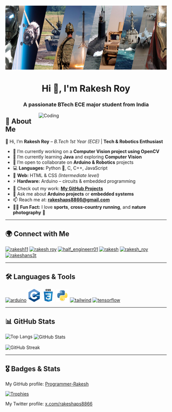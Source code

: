 <p align="center">
  <img src="https://github.com/Programmer-Rakesh/Programmer-Rakesh/blob/main/2w.png" width="700" height="200">
</p>

<h1 align="center">Hi 👋, I'm Rakesh Roy</h1>
<h3 align="center">A passionate BTech ECE major student from India</h3>

<img align="right" alt="Coding" width="400" src="https://mir-s3-cdn-cf.behance.net/project_modules/hd/06f21a161921919.63cd7887d0a70.gif">

## 🚀 About Me

👋 Hi, I’m **Rakesh Roy** – *B.Tech 1st Year (ECE)* | **Tech & Robotics Enthusiast**

- 🔭 I’m currently working on a **Computer Vision project using OpenCV**
- 🌱 I’m currently learning **Java** and exploring **Computer Vision**
- 👯 I’m open to collaborate on **Arduino & Robotics** projects
- 💻 **Languages:** Python 🐍, C, C++, JavaScript  
- 🎨 **Web:** HTML & CSS *(Intermediate level)*
- ⚡ **Hardware:** Arduino – circuits & embedded programming
- 📂 Check out my work: [**My GitHub Projects**](https://github.com/Programmer-Rakesh/My_Projects)
- 💬 Ask me about **Arduino projects** or **embedded systems**
- 📫 Reach me at: **rakeshaps8866@gmail.com**
- 🏃‍♂️ **Fun Fact:** I love **sports**, **cross-country running**, and **nature photography** 📸


---

## 🌍 Connect with Me  
<p align="left">
<a href="https://twitter.com/rakesh11" target="blank"><img align="center" src="https://raw.githubusercontent.com/rahuldkjain/github-profile-readme-generator/master/src/images/icons/Social/twitter.svg" alt="rakesh11" height="30" width="40" /></a>
<a href="https://linkedin.com/in/rakesh roy" target="blank"><img align="center" src="https://raw.githubusercontent.com/rahuldkjain/github-profile-readme-generator/master/src/images/icons/Social/linked-in-alt.svg" alt="rakesh roy" height="30" width="40" /></a>
<a href="https://instagram.com/half_engineerr01" target="blank"><img align="center" src="https://raw.githubusercontent.com/rahuldkjain/github-profile-readme-generator/master/src/images/icons/Social/instagram.svg" alt="half_engineerr01" height="30" width="40" /></a>
<a href="https://www.hackerrank.com/rakesh" target="blank"><img align="center" src="https://raw.githubusercontent.com/rahuldkjain/github-profile-readme-generator/master/src/images/icons/Social/hackerrank.svg" alt="rakesh" height="30" width="40" /></a>
<a href="https://www.leetcode.com/rakesh_roy" target="blank"><img align="center" src="https://raw.githubusercontent.com/rahuldkjain/github-profile-readme-generator/master/src/images/icons/Social/leet-code.svg" alt="rakesh_roy" height="30" width="40" /></a>
<a href="https://auth.geeksforgeeks.org/user/rakeshans3t" target="blank"><img align="center" src="https://raw.githubusercontent.com/rahuldkjain/github-profile-readme-generator/master/src/images/icons/Social/geeks-for-geeks.svg" alt="rakeshans3t" height="30" width="40" /></a>
</p>

---

## 🛠️ Languages & Tools  
<p align="left">  
  <a href="https://www.arduino.cc/" target="_blank"><img src="https://cdn.worldvectorlogo.com/logos/arduino-1.svg" alt="arduino" width="40" height="40"/></a> 
  <a href="https://www.w3schools.com/cpp/" target="_blank"><img src="https://raw.githubusercontent.com/devicons/devicon/master/icons/cplusplus/cplusplus-original.svg" alt="cplusplus" width="40" height="40"/></a> 
  <a href="https://www.w3schools.com/css/" target="_blank"><img src="https://raw.githubusercontent.com/devicons/devicon/master/icons/css3/css3-original-wordmark.svg" alt="css3" width="40" height="40"/></a>  
  <a href="https://www.python.org" target="_blank"><img src="https://raw.githubusercontent.com/devicons/devicon/master/icons/python/python-original.svg" alt="python" width="40" height="40"/></a>  
  <a href="https://tailwindcss.com/" target="_blank"><img src="https://www.vectorlogo.zone/logos/tailwindcss/tailwindcss-icon.svg" alt="tailwind" width="40" height="40"/></a>  
  <a href="https://www.tensorflow.org" target="_blank"><img src="https://www.vectorlogo.zone/logos/tensorflow/tensorflow-icon.svg" alt="tensorflow" width="40" height="40"/></a>  
</p>

---

## 📊 GitHub Stats  

<!-- Top Languages -->
<p><img align="left" src="https://github-readme-stats.vercel.app/api/top-langs/?username=programmer-rakesh&layout=compact&theme=tokyonight" alt="Top Langs" /></p>

<!-- GitHub Stats -->
<p>&nbsp;<img align="center" src="https://github-readme-stats.vercel.app/api?username=programmer-rakesh&show_icons=true&locale=en&theme=radical" alt="GitHub Stats" /></p>

<!-- Streak Stats -->
<p><img align="center" src="https://github-readme-streak-stats.herokuapp.com/?user=programmer-rakesh&theme=onedark" alt="GitHub Streak" /></p>

---

## 🎖️ Badges & Stats  

<p align="left">
  My GitHub profile: 
  <a href="https://github.com/Programmer-Rakesh" target="_blank">Programmer-Rakesh</a>
</p>

<!-- GitHub Trophy -->
<p align="left"> 
  <a href="https://github.com/ryo-ma/github-profile-trophy">
    <img src="https://github-profile-trophy.vercel.app/?username=programmer-rakesh&theme=gruvbox&row=1&column=6" alt="Trophies" />
  </a> 
</p>

<!-- Twitter -->
<p align="left">
  My Twitter profile: 
  <a href="https://x.com/rakeshaps8866" target="_blank">x.com/rakeshaps8866</a>
</p>

